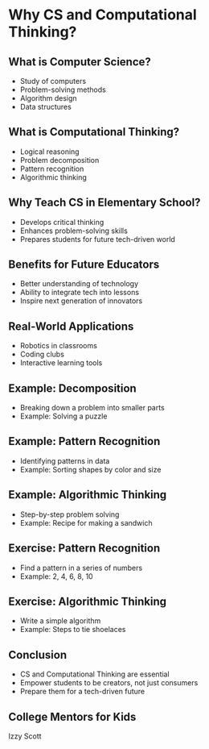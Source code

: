 # Why CS and Computational Thinking?

## What is Computer Science?

- Study of computers
- Problem-solving methods
- Algorithm design
- Data structures

## What is Computational Thinking?

- Logical reasoning
- Problem decomposition
- Pattern recognition
- Algorithmic thinking

## Why Teach CS in Elementary School?

- Develops critical thinking
- Enhances problem-solving skills
- Prepares students for future tech-driven world

## Benefits for Future Educators

- Better understanding of technology
- Ability to integrate tech into lessons
- Inspire next generation of innovators

## Real-World Applications

- Robotics in classrooms
- Coding clubs
- Interactive learning tools

## Example: Decomposition

- Breaking down a problem into smaller parts
- Example: Solving a puzzle

## Example: Pattern Recognition

- Identifying patterns in data
- Example: Sorting shapes by color and size

## Example: Algorithmic Thinking

- Step-by-step problem solving
- Example: Recipe for making a sandwich

## Exercise: Pattern Recognition

- Find a pattern in a series of numbers
- Example: 2, 4, 6, 8, 10

## Exercise: Algorithmic Thinking

- Write a simple algorithm
- Example: Steps to tie shoelaces

## Conclusion

- CS and Computational Thinking are essential
- Empower students to be creators, not just consumers
- Prepare them for a tech-driven future

College Mentors for Kids
------------------------

Izzy Scott
